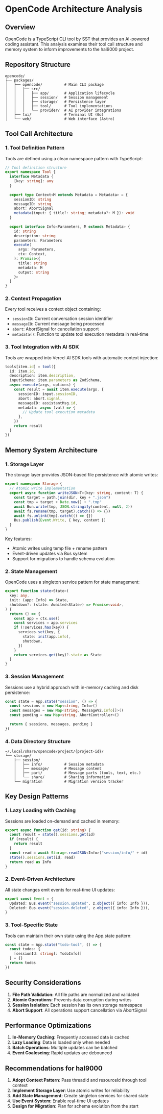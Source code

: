 # OpenCode Architecture Analysis

## Overview
OpenCode is a TypeScript CLI tool by SST that provides an AI-powered coding assistant. This analysis examines their tool call structure and memory system to inform improvements to the hal9000 project.

## Repository Structure
```
opencode/
├── packages/
│   ├── opencode/          # Main CLI package
│   │   ├── src/
│   │   │   ├── app/       # Application lifecycle
│   │   │   ├── session/   # Session management
│   │   │   ├── storage/   # Persistence layer
│   │   │   ├── tool/      # Tool implementations
│   │   │   └── provider/  # AI provider integrations
│   ├── tui/               # Terminal UI (Go)
│   └── web/               # Web interface (Astro)
```

## Tool Call Architecture

### 1. Tool Definition Pattern
Tools are defined using a clean namespace pattern with TypeScript:

```typescript
// Tool definition structure
export namespace Tool {
  interface Metadata {
    [key: string]: any
  }
  
  export type Context<M extends Metadata = Metadata> = {
    sessionID: string
    messageID: string
    abort: AbortSignal
    metadata(input: { title?: string; metadata?: M }): void
  }
  
  export interface Info<Parameters, M extends Metadata> {
    id: string
    description: string
    parameters: Parameters
    execute(
      args: Parameters,
      ctx: Context,
    ): Promise<{
      title: string
      metadata: M
      output: string
    }>
  }
}
```

### 2. Context Propagation
Every tool receives a context object containing:
- `sessionID`: Current conversation session identifier
- `messageID`: Current message being processed
- `abort`: AbortSignal for cancellation support
- `metadata()`: Function to update tool execution metadata in real-time

### 3. Tool Integration with AI SDK
Tools are wrapped into Vercel AI SDK tools with automatic context injection:

```typescript
tools[item.id] = tool({
  id: item.id,
  description: item.description,
  inputSchema: item.parameters as ZodSchema,
  async execute(args, options) {
    const result = await item.execute(args, {
      sessionID: input.sessionID,
      abort: abort.signal,
      messageID: assistantMsg.id,
      metadata: async (val) => {
        // Update tool execution metadata
      },
    })
    return result
  }
})
```

## Memory System Architecture

### 1. Storage Layer
The storage layer provides JSON-based file persistence with atomic writes:

```typescript
export namespace Storage {
  // Atomic write implementation
  export async function writeJSON<T>(key: string, content: T) {
    const target = path.join(dir, key + ".json")
    const tmp = target + Date.now() + ".tmp"
    await Bun.write(tmp, JSON.stringify(content, null, 2))
    await fs.rename(tmp, target).catch(() => {})
    await fs.unlink(tmp).catch(() => {})
    Bus.publish(Event.Write, { key, content })
  }
}
```

Key features:
- Atomic writes using temp file + rename pattern
- Event-driven updates via Bus system
- Support for migrations to handle schema evolution

### 2. State Management
OpenCode uses a singleton service pattern for state management:

```typescript
export function state<State>(
  key: any,
  init: (app: Info) => State,
  shutdown?: (state: Awaited<State>) => Promise<void>,
) {
  return () => {
    const app = ctx.use()
    const services = app.services
    if (!services.has(key)) {
      services.set(key, {
        state: init(app.info),
        shutdown,
      })
    }
    return services.get(key)?.state as State
  }
}
```

### 3. Session Management
Sessions use a hybrid approach with in-memory caching and disk persistence:

```typescript
const state = App.state("session", () => {
  const sessions = new Map<string, Info>()
  const messages = new Map<string, MessageV2.Info[]>()
  const pending = new Map<string, AbortController>()
  
  return { sessions, messages, pending }
})
```

### 4. Data Directory Structure
```
~/.local/share/opencode/project/{project-id}/
└── storage/
    ├── session/
    │   ├── info/          # Session metadata
    │   ├── message/       # Message content
    │   ├── part/          # Message parts (tools, text, etc.)
    │   └── share/         # Sharing information
    └── migration          # Migration version tracker
```

## Key Design Patterns

### 1. Lazy Loading with Caching
Sessions are loaded on-demand and cached in memory:

```typescript
export async function get(id: string) {
  const result = state().sessions.get(id)
  if (result) {
    return result
  }
  const read = await Storage.readJSON<Info>("session/info/" + id)
  state().sessions.set(id, read)
  return read as Info
}
```

### 2. Event-Driven Architecture
All state changes emit events for real-time UI updates:

```typescript
export const Event = {
  Updated: Bus.event("session.updated", z.object({ info: Info })),
  Deleted: Bus.event("session.deleted", z.object({ info: Info })),
}
```

### 3. Tool-Specific State
Tools can maintain their own state using the App.state pattern:

```typescript
const state = App.state("todo-tool", () => {
  const todos: {
    [sessionId: string]: TodoInfo[]
  } = {}
  return todos
})
```

## Security Considerations

1. **File Path Validation**: All file paths are normalized and validated
2. **Atomic Operations**: Prevents data corruption during writes
3. **Session Isolation**: Each session has its own storage namespace
4. **Abort Support**: All operations support cancellation via AbortSignal

## Performance Optimizations

1. **In-Memory Caching**: Frequently accessed data is cached
2. **Lazy Loading**: Data is loaded only when needed
3. **Batch Operations**: Multiple updates can be batched
4. **Event Coalescing**: Rapid updates are debounced

## Recommendations for hal9000

1. **Adopt Context Pattern**: Pass threadId and resourceId through tool context
2. **Implement Storage Layer**: Use atomic writes for reliability
3. **Add State Management**: Create singleton services for shared state
4. **Use Event System**: Enable real-time UI updates
5. **Design for Migration**: Plan for schema evolution from the start